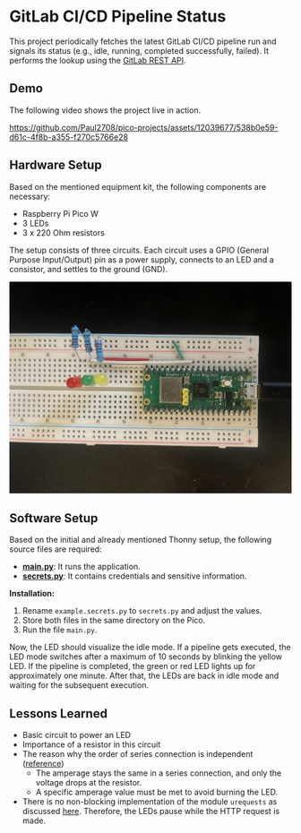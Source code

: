 # GitLab CI/CD Pipeline Status

This project periodically fetches the latest GitLab CI/CD pipeline run and signals its status (e.g., idle, running, completed successfully, failed).
It performs the lookup using the [GitLab REST API](https://docs.gitlab.com/ee/api/pipelines.html#get-the-latest-pipeline).

## Demo

The following video shows the project live in action.



https://github.com/Paul2708/pico-projects/assets/12039677/538b0e59-d61c-4f8b-a355-f270c5766e28



## Hardware Setup

Based on the mentioned equipment kit, the following components are necessary:

- Raspberry Pi Pico W
- 3 LEDs
- 3 x 220 Ohm resistors

The setup consists of three circuits.
Each circuit uses a GPIO (General Purpose Input/Output) pin as a power supply, connects to an LED and a consistor, and settles to the ground (GND).

![Breadboard Setup](./media/setup.jpg "Breadboard Setup")

## Software Setup

Based on the initial and already mentioned Thonny setup, the following source files are required:

- **[main.py](./code/main.py)**: It runs the application.
- **[secrets.py](./code/example.secrets.py)**: It contains credentials and sensitive information.

**Installation:**

1. Rename `example.secrets.py` to `secrets.py` and adjust the values.
2. Store both files in the same directory on the Pico.
3. Run the file `main.py`.

Now, the LED should visualize the idle mode. 
If a pipeline gets executed, the LED mode switches after a maximum of 10 seconds by blinking the yellow LED.
If the pipeline is completed, the green or red LED lights up for approximately one minute.
After that, the LEDs are back in idle mode and waiting for the subsequent execution.

## Lessons Learned
- Basic circuit to power an LED
- Importance of a resistor in this circuit
- The reason why the order of series connection is independent ([reference](https://www.youtube.com/watch?v=NUKD9qESO58))
  - The amperage stays the same in a series connection, and only the voltage drops at the resistor.
  - A specific amperage value must be met to avoid burning the LED.
- There is no non-blocking implementation of the module `urequests` as discussed [here](https://github.com/micropython/micropython-lib/issues/550).
Therefore, the LEDs pause while the HTTP request is made.
